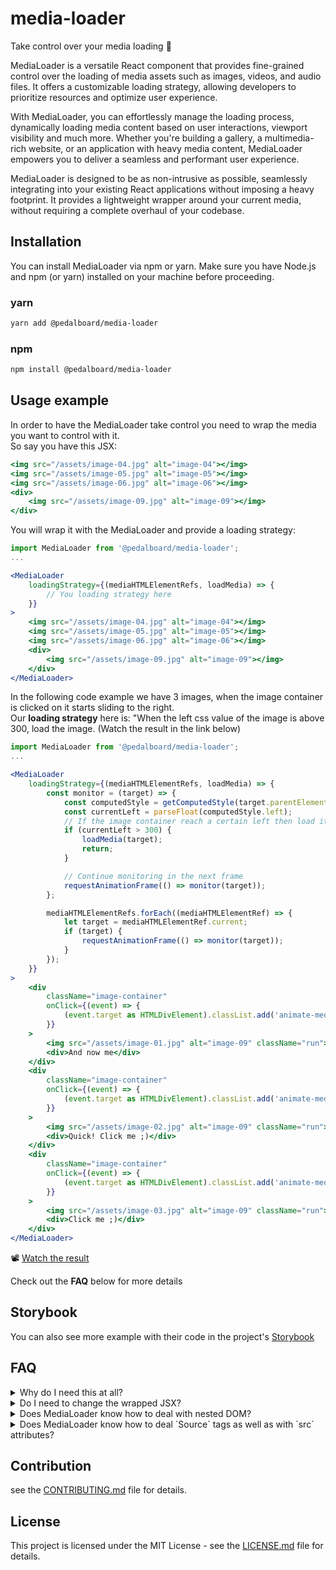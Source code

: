 # media-loader

Take control over your media loading 💪

MediaLoader is a versatile React component that provides fine-grained control over the loading of media assets such as images, videos, and audio files. It offers a customizable loading strategy, allowing developers to prioritize resources and optimize user experience.

With MediaLoader, you can effortlessly manage the loading process, dynamically loading media content based on user interactions, viewport visibility and much more. Whether you're building a gallery, a multimedia-rich website, or an application with heavy media content, MediaLoader empowers you to deliver a seamless and performant user experience.

MediaLoader is designed to be as non-intrusive as possible, seamlessly integrating into your existing React applications without imposing a heavy footprint. It provides a lightweight wrapper around your current media, without requiring a complete overhaul of your codebase.


## Installation

You can install MediaLoader via npm or yarn. Make sure you have Node.js and npm (or yarn) installed on your machine before proceeding.

### yarn
```bash
yarn add @pedalboard/media-loader
```

### npm

```bash
npm install @pedalboard/media-loader
```


## Usage example
In order to have the MediaLoader take control you need to wrap the media you want to control with it.<br>
So say you have this JSX:
```jsx
<img src="/assets/image-04.jpg" alt="image-04"></img>
<img src="/assets/image-05.jpg" alt="image-05"></img>
<img src="/assets/image-06.jpg" alt="image-06"></img>
<div>
    <img src="/assets/image-09.jpg" alt="image-09"></img>
</div>
```

You will wrap it with the MediaLoader and provide a loading strategy:
```jsx
import MediaLoader from '@pedalboard/media-loader';
...

<MediaLoader
    loadingStrategy={(mediaHTMLElementRefs, loadMedia) => {
        // You loading strategy here
    }}
>
    <img src="/assets/image-04.jpg" alt="image-04"></img>
    <img src="/assets/image-05.jpg" alt="image-05"></img>
    <img src="/assets/image-06.jpg" alt="image-06"></img>
    <div>
        <img src="/assets/image-09.jpg" alt="image-09"></img>
    </div>
</MediaLoader>
```

In the following code example we have 3 images, when the image container is clicked on it starts sliding to the right.<br>
Our **loading strategy** here is: "When the left css value of the image is above 300, load the image.
(Watch the result in the link below)

```jsx
import MediaLoader from '@pedalboard/media-loader';
...

<MediaLoader
    loadingStrategy={(mediaHTMLElementRefs, loadMedia) => {
        const monitor = (target) => {
            const computedStyle = getComputedStyle(target.parentElement);
            const currentLeft = parseFloat(computedStyle.left);
            // If the image container reach a certain left then load it
            if (currentLeft > 300) {
                loadMedia(target);
                return;
            }

            // Continue monitoring in the next frame
            requestAnimationFrame(() => monitor(target));
        };

        mediaHTMLElementRefs.forEach((mediaHTMLElementRef) => {
            let target = mediaHTMLElementRef.current;
            if (target) {
                requestAnimationFrame(() => monitor(target));
            }
        });
    }}
>
    <div
        className="image-container"
        onClick={(event) => {
            (event.target as HTMLDivElement).classList.add('animate-media');
        }}
    >
        <img src="/assets/image-01.jpg" alt="image-09" className="run"></img>
        <div>And now me</div>
    </div>
    <div
        className="image-container"
        onClick={(event) => {
            (event.target as HTMLDivElement).classList.add('animate-media');
        }}
    >
        <img src="/assets/image-02.jpg" alt="image-09" className="run"></img>
        <div>Quick! Click me ;)</div>
    </div>
    <div
        className="image-container"
        onClick={(event) => {
            (event.target as HTMLDivElement).classList.add('animate-media');
        }}
    >
        <img src="/assets/image-03.jpg" alt="image-09" className="run"></img>
        <div>Click me ;)</div>
    </div>
</MediaLoader>
```

📽️ [Watch the result](./docs/assets/images-animation.mp4) 

Check out the **FAQ** below for more details


## Storybook
You can also see more example with their code in the project's [Storybook](https://65f0a7c612ec612e3b7b2059-pqygczjhcu.chromatic.com/)


## FAQ
<details>
    <summary>Why do I need this at all?</summary>
        <p>
        As your browser begins parsing your HTML document, it initiates the loading process for all media content included on the page by default. However, handling numerous or sizable media files in this manner can strain network resources and delay the loading of essential assets, adversely impacting page performance. It's important to note that in many cases, fetching the entirety of the media content isn't necessary for the page to achieve readiness and interactivity. To mitigate these issues, implementing techniques like lazy loading through tools such as MediaLoader can significantly improve page loading times and user experience. By selectively loading media assets based on user interaction or viewport visibility, MediaLoader helps optimize resource utilization and enhances overall performance.
        </p>
</details>

<details>
    <summary>Do I need to change the wrapped JSX?</summary>
        <p>
        Nope.
        The MediaLoader was made as such that you do not need to change the structure of your JSX. Simply wrap it and you should be good to go.
        </p>
</details>

<details>
    <summary>Does MediaLoader know how to deal with nested DOM?</summary>
        <p>
        Yep :)
        </p>
</details>

<details>
    <summary>Does MediaLoader know how to deal `Source` tags as well as with `src` attributes?</summary>
        <p>
        Yes!
        MediaLoader can control both formats of Video and Audio tags.  
        </p>
</details>

## Contribution
see the [CONTRIBUTING.md](CONTRIBUTING.md) file for details.

## License

This project is licensed under the MIT License - see the [LICENSE.md](LICENSE.md) file for details.
